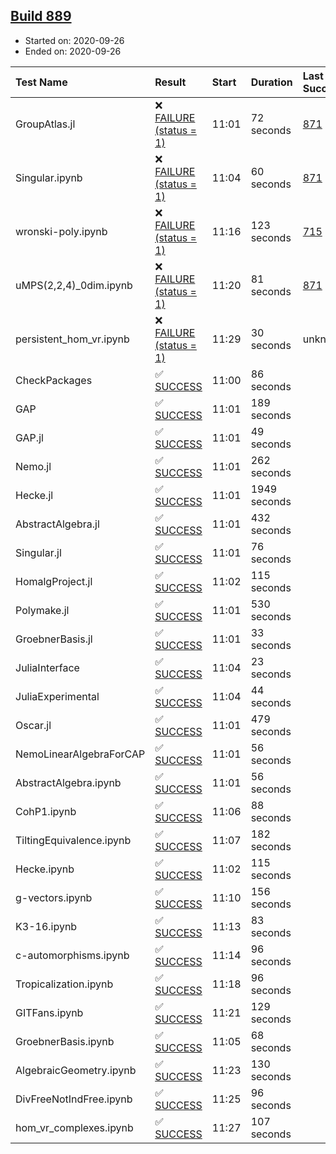 ## [Build 889](https://oscarci.mathematik.uni-kl.de/job/oscar-stable/889/)

* Started on: 2020-09-26
* Ended on: 2020-09-26

| Test Name    | Result | Start | Duration | Last Success | First Failure |
|:-------------|:-------|:------|:---------|:-------------|:--------------|
| GroupAtlas.jl | ❌ [FAILURE (status = 1)](https://oscarci.mathematik.uni-kl.de/job/oscar-stable/889/artifact/logs/build-889/GroupAtlas.jl.log) | 11:01 | 72 seconds | [871](https://oscarci.mathematik.uni-kl.de/job/oscar-stable/871/) | [872](https://oscarci.mathematik.uni-kl.de/job/oscar-stable/872/) |
| Singular.ipynb | ❌ [FAILURE (status = 1)](https://oscarci.mathematik.uni-kl.de/job/oscar-stable/889/artifact/logs/build-889/Singular.ipynb.log) | 11:04 | 60 seconds | [871](https://oscarci.mathematik.uni-kl.de/job/oscar-stable/871/) | [872](https://oscarci.mathematik.uni-kl.de/job/oscar-stable/872/) |
| wronski-poly.ipynb | ❌ [FAILURE (status = 1)](https://oscarci.mathematik.uni-kl.de/job/oscar-stable/889/artifact/logs/build-889/wronski-poly.ipynb.log) | 11:16 | 123 seconds | [715](https://oscarci.mathematik.uni-kl.de/job/oscar-stable/715/) | [716](https://oscarci.mathematik.uni-kl.de/job/oscar-stable/716/) |
| uMPS(2,2,4)_0dim.ipynb | ❌ [FAILURE (status = 1)](https://oscarci.mathematik.uni-kl.de/job/oscar-stable/889/artifact/logs/build-889/uMPS-2-2-4-_0dim.ipynb.log) | 11:20 | 81 seconds | [871](https://oscarci.mathematik.uni-kl.de/job/oscar-stable/871/) | [872](https://oscarci.mathematik.uni-kl.de/job/oscar-stable/872/) |
| persistent_hom_vr.ipynb | ❌ [FAILURE (status = 1)](https://oscarci.mathematik.uni-kl.de/job/oscar-stable/889/artifact/logs/build-889/persistent_hom_vr.ipynb.log) | 11:29 | 30 seconds | unknown | unknown |
| CheckPackages | ✅ [SUCCESS](https://oscarci.mathematik.uni-kl.de/job/oscar-stable/889/artifact/logs/build-889/CheckPackages.log) | 11:00 | 86 seconds |  |  |
| GAP | ✅ [SUCCESS](https://oscarci.mathematik.uni-kl.de/job/oscar-stable/889/artifact/logs/build-889/GAP.log) | 11:01 | 189 seconds |  |  |
| GAP.jl | ✅ [SUCCESS](https://oscarci.mathematik.uni-kl.de/job/oscar-stable/889/artifact/logs/build-889/GAP.jl.log) | 11:01 | 49 seconds |  |  |
| Nemo.jl | ✅ [SUCCESS](https://oscarci.mathematik.uni-kl.de/job/oscar-stable/889/artifact/logs/build-889/Nemo.jl.log) | 11:01 | 262 seconds |  |  |
| Hecke.jl | ✅ [SUCCESS](https://oscarci.mathematik.uni-kl.de/job/oscar-stable/889/artifact/logs/build-889/Hecke.jl.log) | 11:01 | 1949 seconds |  |  |
| AbstractAlgebra.jl | ✅ [SUCCESS](https://oscarci.mathematik.uni-kl.de/job/oscar-stable/889/artifact/logs/build-889/AbstractAlgebra.jl.log) | 11:01 | 432 seconds |  |  |
| Singular.jl | ✅ [SUCCESS](https://oscarci.mathematik.uni-kl.de/job/oscar-stable/889/artifact/logs/build-889/Singular.jl.log) | 11:01 | 76 seconds |  |  |
| HomalgProject.jl | ✅ [SUCCESS](https://oscarci.mathematik.uni-kl.de/job/oscar-stable/889/artifact/logs/build-889/HomalgProject.jl.log) | 11:02 | 115 seconds |  |  |
| Polymake.jl | ✅ [SUCCESS](https://oscarci.mathematik.uni-kl.de/job/oscar-stable/889/artifact/logs/build-889/Polymake.jl.log) | 11:01 | 530 seconds |  |  |
| GroebnerBasis.jl | ✅ [SUCCESS](https://oscarci.mathematik.uni-kl.de/job/oscar-stable/889/artifact/logs/build-889/GroebnerBasis.jl.log) | 11:01 | 33 seconds |  |  |
| JuliaInterface | ✅ [SUCCESS](https://oscarci.mathematik.uni-kl.de/job/oscar-stable/889/artifact/logs/build-889/JuliaInterface.log) | 11:04 | 23 seconds |  |  |
| JuliaExperimental | ✅ [SUCCESS](https://oscarci.mathematik.uni-kl.de/job/oscar-stable/889/artifact/logs/build-889/JuliaExperimental.log) | 11:04 | 44 seconds |  |  |
| Oscar.jl | ✅ [SUCCESS](https://oscarci.mathematik.uni-kl.de/job/oscar-stable/889/artifact/logs/build-889/Oscar.jl.log) | 11:01 | 479 seconds |  |  |
| NemoLinearAlgebraForCAP | ✅ [SUCCESS](https://oscarci.mathematik.uni-kl.de/job/oscar-stable/889/artifact/logs/build-889/NemoLinearAlgebraForCAP.log) | 11:01 | 56 seconds |  |  |
| AbstractAlgebra.ipynb | ✅ [SUCCESS](https://oscarci.mathematik.uni-kl.de/job/oscar-stable/889/artifact/logs/build-889/AbstractAlgebra.ipynb.log) | 11:01 | 56 seconds |  |  |
| CohP1.ipynb | ✅ [SUCCESS](https://oscarci.mathematik.uni-kl.de/job/oscar-stable/889/artifact/logs/build-889/CohP1.ipynb.log) | 11:06 | 88 seconds |  |  |
| TiltingEquivalence.ipynb | ✅ [SUCCESS](https://oscarci.mathematik.uni-kl.de/job/oscar-stable/889/artifact/logs/build-889/TiltingEquivalence.ipynb.log) | 11:07 | 182 seconds |  |  |
| Hecke.ipynb | ✅ [SUCCESS](https://oscarci.mathematik.uni-kl.de/job/oscar-stable/889/artifact/logs/build-889/Hecke.ipynb.log) | 11:02 | 115 seconds |  |  |
| g-vectors.ipynb | ✅ [SUCCESS](https://oscarci.mathematik.uni-kl.de/job/oscar-stable/889/artifact/logs/build-889/g-vectors.ipynb.log) | 11:10 | 156 seconds |  |  |
| K3-16.ipynb | ✅ [SUCCESS](https://oscarci.mathematik.uni-kl.de/job/oscar-stable/889/artifact/logs/build-889/K3-16.ipynb.log) | 11:13 | 83 seconds |  |  |
| c-automorphisms.ipynb | ✅ [SUCCESS](https://oscarci.mathematik.uni-kl.de/job/oscar-stable/889/artifact/logs/build-889/c-automorphisms.ipynb.log) | 11:14 | 96 seconds |  |  |
| Tropicalization.ipynb | ✅ [SUCCESS](https://oscarci.mathematik.uni-kl.de/job/oscar-stable/889/artifact/logs/build-889/Tropicalization.ipynb.log) | 11:18 | 96 seconds |  |  |
| GITFans.ipynb | ✅ [SUCCESS](https://oscarci.mathematik.uni-kl.de/job/oscar-stable/889/artifact/logs/build-889/GITFans.ipynb.log) | 11:21 | 129 seconds |  |  |
| GroebnerBasis.ipynb | ✅ [SUCCESS](https://oscarci.mathematik.uni-kl.de/job/oscar-stable/889/artifact/logs/build-889/GroebnerBasis.ipynb.log) | 11:05 | 68 seconds |  |  |
| AlgebraicGeometry.ipynb | ✅ [SUCCESS](https://oscarci.mathematik.uni-kl.de/job/oscar-stable/889/artifact/logs/build-889/AlgebraicGeometry.ipynb.log) | 11:23 | 130 seconds |  |  |
| DivFreeNotIndFree.ipynb | ✅ [SUCCESS](https://oscarci.mathematik.uni-kl.de/job/oscar-stable/889/artifact/logs/build-889/DivFreeNotIndFree.ipynb.log) | 11:25 | 96 seconds |  |  |
| hom_vr_complexes.ipynb | ✅ [SUCCESS](https://oscarci.mathematik.uni-kl.de/job/oscar-stable/889/artifact/logs/build-889/hom_vr_complexes.ipynb.log) | 11:27 | 107 seconds |  |  |
